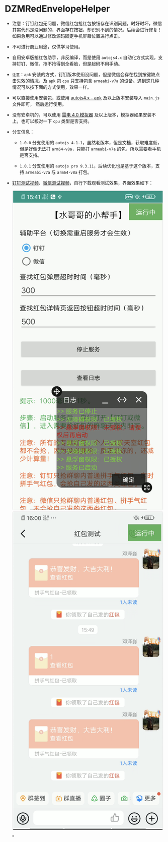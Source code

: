 # DZMRedEnvelopeHelper

- 注意：钉钉红包无问题，微信红包抢红包按钮存在识别问题，时好时坏，微信其实代码是没问题的，界面存在按钮，却识别不到的情况。后续会进行修复！如果急用可以通过修改源码固定手机屏幕位置进行点击。

- 不可进行商业用途，仅供学习使用。

- 自用安卓版抢红包助手，非反编译，而是使用 `autojs4.x` 自动化方式实现，支持钉钉、微信，抢不抢得到全看脸，但是起码不用手动。

- `注意`：`apk` 安装的方式，钉钉版本使用没问题，但是微信会存在找到按键缺点击失效的情况，及 `apk` 包 `cpu` 只支持包含 `armeabi-v7a` 的设备。遇到这几种情况可以按下面的方式使用，效果一样。

- 可以直接使用安装包，或使用 [autojs4.x - apk](https://github.com/dengzemiao/DZMAutojsTools) 及以上版本安装导入 `main.js` 文件即可， 然后运行使用。

- 没有安卓机的，可以使用 [雷电 4.0 模拟器](https://github.com/dengzemiao/DZMAutojsTools/blob/main/ldplayerinst4_4.0.83.exe) 及以上版本，模拟器如果安装不上，也可以核对一下 `cpu` 类型是否支持。

- 分支信息：

  - `1.0.0` 分支使用的 `autojs 4.1.1`，虽然老版本，但是文档，获取难度低，但是好像无法打 `arm64-v8a`，只能打 `armeabi-v7a` 的包，所以需要看手机是否支持。

  - `1.0.1` 分支使用的 `autojs pro 9.3.11`，后续优化也是基于这个版本，支持 `armeabi-v7a` 与 `arm64-v8a` 打包。

- [钉钉测试视频](./hb_dd.mp4)、[微信测试视频](./hb_wx.mp4)，自行下载观看测试效果，界面效果如下：

  ![运行效果 1](demo1.png) ![运行效果 2](demo2.png)。

